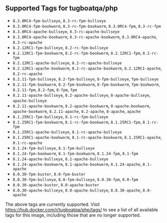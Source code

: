 ## Supported Tags for tugboatqa/php

* `8.3.0RC4-fpm-bullseye`, `8.3-rc-fpm-bullseye`
* `8.3.0RC4-fpm-bookworm`, `8.3-rc-fpm-bookworm`, `8.3.0RC4-fpm`, `8.3-rc-fpm`
* `8.3.0RC4-apache-bullseye`, `8.3-rc-apache-bullseye`
* `8.3.0RC4-apache-bookworm`, `8.3-rc-apache-bookworm`, `8.3.0RC4-apache`, `8.3-rc-apache`
* `8.2.12RC1-fpm-bullseye`, `8.2-rc-fpm-bullseye`
* `8.2.12RC1-fpm-bookworm`, `8.2-rc-fpm-bookworm`, `8.2.12RC1-fpm`, `8.2-rc-fpm`
* `8.2.12RC1-apache-bullseye`, `8.2-rc-apache-bullseye`
* `8.2.12RC1-apache-bookworm`, `8.2-rc-apache-bookworm`, `8.2.12RC1-apache`, `8.2-rc-apache`
* `8.2.11-fpm-bullseye`, `8.2-fpm-bullseye`, `8-fpm-bullseye`, `fpm-bullseye`
* `8.2.11-fpm-bookworm`, `8.2-fpm-bookworm`, `8-fpm-bookworm`, `fpm-bookworm`, `8.2.11-fpm`, `8.2-fpm`, `8-fpm`, `fpm`
* `8.2.11-apache-bullseye`, `8.2-apache-bullseye`, `8-apache-bullseye`, `apache-bullseye`
* `8.2.11-apache-bookworm`, `8.2-apache-bookworm`, `8-apache-bookworm`, `apache-bookworm`, `8.2.11-apache`, `8.2-apache`, `8-apache`, `apache`
* `8.1.25RC1-fpm-bullseye`, `8.1-rc-fpm-bullseye`
* `8.1.25RC1-fpm-bookworm`, `8.1-rc-fpm-bookworm`, `8.1.25RC1-fpm`, `8.1-rc-fpm`
* `8.1.25RC1-apache-bullseye`, `8.1-rc-apache-bullseye`
* `8.1.25RC1-apache-bookworm`, `8.1-rc-apache-bookworm`, `8.1.25RC1-apache`, `8.1-rc-apache`
* `8.1.24-fpm-bullseye`, `8.1-fpm-bullseye`
* `8.1.24-fpm-bookworm`, `8.1-fpm-bookworm`, `8.1.24-fpm`, `8.1-fpm`
* `8.1.24-apache-bullseye`, `8.1-apache-bullseye`
* `8.1.24-apache-bookworm`, `8.1-apache-bookworm`, `8.1.24-apache`, `8.1-apache`
* `8.0.30-fpm-buster`, `8.0-fpm-buster`
* `8.0.30-fpm-bullseye`, `8.0-fpm-bullseye`, `8.0.30-fpm`, `8.0-fpm`
* `8.0.30-apache-buster`, `8.0-apache-buster`
* `8.0.30-apache-bullseye`, `8.0-apache-bullseye`, `8.0.30-apache`, `8.0-apache`

The above tags are currently supported. Visit https://hub.docker.com/r/tugboatqa/php/tags/ to see a list of all available tags for this image, including those that are no longer supported.

